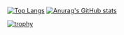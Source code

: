 [![Top Langs](https://github-readme-stats.vercel.app/api/top-langs/?username=Km-3005&count_private=true&theme=onedark&langs_count=2)](https://github.com/anuraghazra/github-readme-stats)
[![Anurag's GitHub stats](https://github-readme-stats.vercel.app/api?username=Km-3005&count_private=true&theme=onedark&show_icons=ture)](https://github.com/anuraghazra/github-readme-stats)

[![trophy](https://github-profile-trophy.vercel.app/?username=Km-3005&count_private=true&theme=onedark&column=7
)](https://github.com/ryo-ma/github-profile-trophy)
